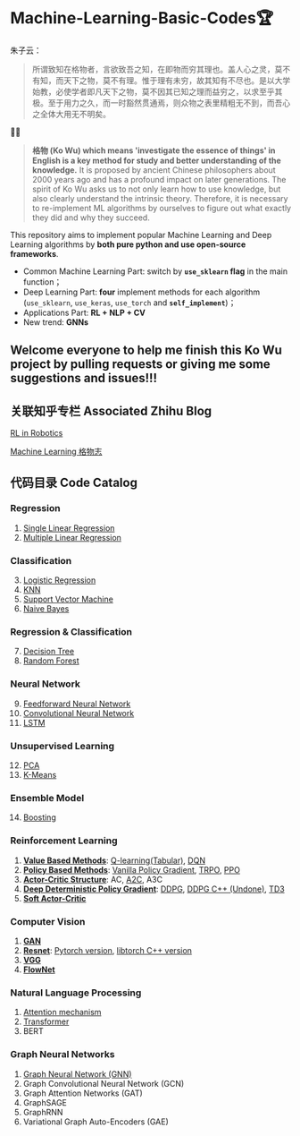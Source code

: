 # Machine-Learning-Basic-Codes🏆

朱子云：

> 所谓致知在格物者，言欲致吾之知，在即物而穷其理也。盖人心之灵，莫不有知，而天下之物，莫不有理。惟于理有未穷，故其知有不尽也。是以大学始教，必使学者即凡天下之物，莫不因其已知之理而益穷之，以求至乎其极。至于用力之久，而一时豁然贯通焉，则众物之表里精粗无不到，而吾心之全体大用无不明矣。

📐📏
> **格物 (Ko Wu) which means 'investigate the essence of things' in English is a key method for study and better understanding of the knowledge.** It is proposed by ancient Chinese philosophers about 2000 years ago and has a profound impact on later generations. The spirit of Ko Wu asks us to not only learn how to use knowledge, but also clearly understand the intrinsic theory. Therefore, it is necessary to re-implement ML algorithms by ourselves to figure out what exactly they did and why they succeed.

This repository aims to implement popular Machine Learning and Deep Learning algorithms by **both pure python and use open-source frameworks**.

- Common Machine Learning Part: switch by **`use_sklearn` flag** in the main function；
- Deep Learning Part: **four** implement methods for each algorithm (`use_sklearn`, `use_keras`, `use_torch` and **`self_implement`**)；
- Applications Part: **RL + NLP + CV**
- New trend: **GNNs**

## Welcome everyone to help me finish this Ko Wu project by pulling requests or giving me some suggestions and issues!!!

## 关联知乎专栏 Associated Zhihu Blog

[RL in Robotics](https://zhuanlan.zhihu.com/c_1188392852261134336)

[Machine Learning 格物志](https://zhuanlan.zhihu.com/c_1236984830903996416)

## 代码目录 Code Catalog

### Regression
1. [Single Linear Regression](./01Single_Linear_Regression/1Single_Linear_Regression.py)
2. [Multiple Linear Regression](./02Multiple_Linear_Regression/2Multiple_Linear_Regression.py)

### Classification
3. [Logistic Regression](./03Logistic_Regression/3Logistic_Regression.py)
4. [KNN](./04K_Nearest_Neighbours/)
5. [Support Vector Machine](./05Support_Vector_Machine/)
6. [Naive Bayes](./06Naive_Bayes/)

### Regression & Classification
7. [Decision Tree](./07Decision_Trees/)
8. [Random Forest](./08Random_Forest/)

### Neural Network
9. [Feedforward Neural Network](./09Neural_Network/)
10. [Convolutional Neural Network](./10CNN/)
11. [LSTM](./11LSTM/)

### Unsupervised Learning
12. [PCA](./12PCA/)
13. [K-Means](./13Kmeans/)

### Ensemble Model
14. [Boosting](./14Boost/)

### Reinforcement Learning
1.  [**Value Based Methods**](./RL_DQN/): [Q-learning(Tabular)](./RL_DQN/Q_learning.py), [DQN](./RL_DQN/15DQN.py)
2.  [**Policy Based Methods**](./RL_PPO/): [Vanilla Policy Gradient](./RL_PPO/vanilla_PG.py), [TRPO](./RL_PPO/TRPO.py), [PPO](./RL_PPO/16PPO.py)
3.  [**Actor-Critic Structure**](./RL_Actor_Critic/): AC, [A2C](./RL_Actor_Critic/17Actor_Critic.py), A3C
4.  [**Deep Deterministic Policy Gradient**](./RL_DDPG): [DDPG](./RL_DDPG/18DDPG.py), [DDPG C++ (Undone)](./RL_DDPG/DDPG_LibTorch-master/), [TD3](./RL_DDPG/TD3.py)
5.  [**Soft Actor-Critic**](./RL_SAC/)

### Computer Vision
1. [ **GAN** ](./CV_GAN/)
2. [**Resnet**](./CV_Resnet/): [Pytorch version](./CV_Resnet/21Resnet.py), [libtorch C++ version](./CV_Resnet/Resnet_libtorch_C++/py_2_C.py)
3. [**VGG**](./CV_VGG/)
4. [**FlowNet**](./CV_FlowNet/)

### Natural Language Processing
1. [Attention mechanism](./NLP_Attention/)
2. [Transformer](./NLP_Transformer/)
3. BERT

### Graph Neural Networks 
1. [Graph Neural Network (GNN)](./Graph_GNN/)
2. Graph Convolutional Neural Network (GCN)
3. Graph Attention Networks (GAT)
4. GraphSAGE
5. GraphRNN
6. Variational Graph Auto-Encoders (GAE)
